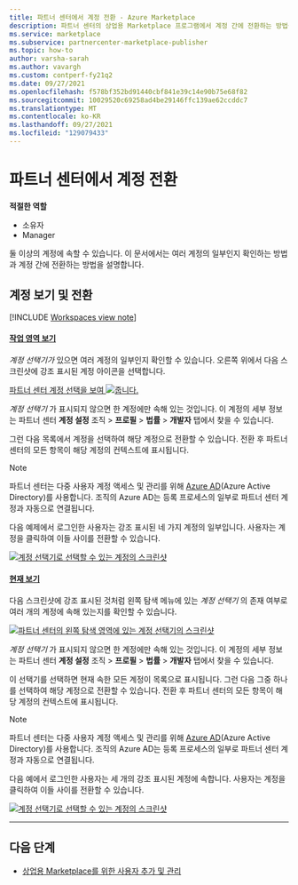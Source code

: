 ```yaml
---
title: 파트너 센터에서 계정 전환 - Azure Marketplace
description: 파트너 센터의 상업용 Marketplace 프로그램에서 계정 간에 전환하는 방법을 알아봅니다.
ms.service: marketplace
ms.subservice: partnercenter-marketplace-publisher
ms.topic: how-to
author: varsha-sarah
ms.author: vavargh
ms.custom: contperf-fy21q2
ms.date: 09/27/2021
ms.openlocfilehash: f578bf352bd91440cbf841e39c14e90b75e68f82
ms.sourcegitcommit: 10029520c69258ad4be29146ffc139ae62ccddc7
ms.translationtype: MT
ms.contentlocale: ko-KR
ms.lasthandoff: 09/27/2021
ms.locfileid: "129079433"
---
```

# <a name="switch-accounts-in-partner-center"></a>파트너 센터에서 계정 전환

**적절한 역할**

- 소유자
- Manager

둘 이상의 계정에 속할 수 있습니다. 이 문서에서는 여러 계정의 일부인지 확인하는 방법과 계정 간에 전환하는 방법을 설명합니다.

## <a name="view-and-switch-accounts"></a>계정 보기 및 전환

[!INCLUDE [Workspaces view note](./includes/preview-interface.md)]

#### <a name="workspaces-view"></a>[작업 영역 보기](#tab/workspaces-view)

_계정 선택기가_ 있으면 여러 계정의 일부인지 확인할 수 있습니다. 오른쪽 위에서 다음 스크린샷에 강조 표시된 계정 아이콘을 선택합니다.

[파트너 센터 계정 선택을 보여 ![ 줍니다. ](./media/manage-accounts/account-picker-workspaces.png) ](./media/manage-accounts/account-picker-workspaces.png#lightbox)

*계정 선택기* 가 표시되지 않으면 한 계정에만 속해 있는 것입니다. 이 계정의 세부 정보는 파트너 센터 **계정 설정** 조직  >  **프로필**  >  **법률**  >  **개발자** 탭에서 찾을 수 있습니다.

그런 다음 목록에서 계정을 선택하여 해당 계정으로 전환할 수 있습니다. 전환 후 파트너 센터의 모든 항목이 해당 계정의 컨텍스트에 표시됩니다.

> [!NOTE]
> 파트너 센터는 다중 사용자 계정 액세스 및 관리를 위해 [Azure AD](../active-directory/fundamentals/active-directory-whatis.md)(Azure Active Directory)를 사용합니다. 조직의 Azure AD는 등록 프로세스의 일부로 파트너 센터 계정과 자동으로 연결됩니다.

다음 예제에서 로그인한 사용자는 강조 표시된 네 가지 계정의 일부입니다. 사용자는 계정을 클릭하여 이들 사이를 전환할 수 있습니다.

[ ![계정 선택기로 선택할 수 있는 계정의 스크린샷](./media/manage-accounts/account-picker-two-workspaces.png) ](./media/manage-accounts/account-picker-two-workspaces.png#lightbox)

#### <a name="current-view"></a>[현재 보기](#tab/current-view)

다음 스크린샷에 강조 표시된 것처럼 왼쪽 탐색 메뉴에 있는 *계정 선택기* 의 존재 여부로 여러 개의 계정에 속해 있는지를 확인할 수 있습니다.

[ ![파트너 센터의 왼쪽 탐색 영역에 있는 계정 선택기의 스크린샷](./media/manage-accounts/account-picker.png) ](./media/manage-accounts/account-picker.png#lightbox)

*계정 선택기* 가 표시되지 않으면 한 계정에만 속해 있는 것입니다. 이 계정의 세부 정보는 파트너 센터 **계정 설정** 조직  >  **프로필**  >  **법률**  >  **개발자** 탭에서 찾을 수 있습니다.

이 선택기를 선택하면 현재 속한 모든 계정이 목록으로 표시됩니다. 그런 다음 그중 하나를 선택하여 해당 계정으로 전환할 수 있습니다. 전환 후 파트너 센터의 모든 항목이 해당 계정의 컨텍스트에 표시됩니다.

> [!NOTE]
> 파트너 센터는 다중 사용자 계정 액세스 및 관리를 위해 [Azure AD](../active-directory/fundamentals/active-directory-whatis.md)(Azure Active Directory)를 사용합니다. 조직의 Azure AD는 등록 프로세스의 일부로 파트너 센터 계정과 자동으로 연결됩니다.

다음 예에서 로그인한 사용자는 세 개의 강조 표시된 계정에 속합니다. 사용자는 계정을 클릭하여 이들 사이를 전환할 수 있습니다.

[ ![계정 선택기로 선택할 수 있는 계정의 스크린샷](./media/manage-accounts/account-picker-two.png) ](./media/manage-accounts/account-picker-two.png#lightbox)

---

## <a name="next-steps"></a>다음 단계

- [상업용 Marketplace를 위한 사용자 추가 및 관리](add-manage-users.md)

